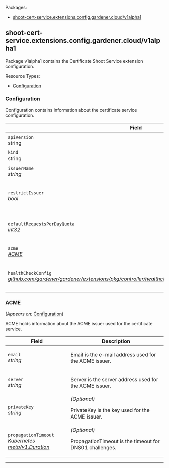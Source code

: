 <p>Packages:</p>
<ul>
<li>
<a href="#shoot-cert-service.extensions.config.gardener.cloud%2fv1alpha1">shoot-cert-service.extensions.config.gardener.cloud/v1alpha1</a>
</li>
</ul>
<h2 id="shoot-cert-service.extensions.config.gardener.cloud/v1alpha1">shoot-cert-service.extensions.config.gardener.cloud/v1alpha1</h2>
<p>
<p>Package v1alpha1 contains the Certificate Shoot Service extension configuration.</p>
</p>
Resource Types:
<ul><li>
<a href="#shoot-cert-service.extensions.config.gardener.cloud/v1alpha1.Configuration">Configuration</a>
</li></ul>
<h3 id="shoot-cert-service.extensions.config.gardener.cloud/v1alpha1.Configuration">Configuration
</h3>
<p>
<p>Configuration contains information about the certificate service configuration.</p>
</p>
<table>
<thead>
<tr>
<th>Field</th>
<th>Description</th>
</tr>
</thead>
<tbody>
<tr>
<td>
<code>apiVersion</code></br>
string</td>
<td>
<code>
shoot-cert-service.extensions.config.gardener.cloud/v1alpha1
</code>
</td>
</tr>
<tr>
<td>
<code>kind</code></br>
string
</td>
<td><code>Configuration</code></td>
</tr>
<tr>
<td>
<code>issuerName</code></br>
<em>
string
</em>
</td>
<td>
<p>IssuerName is the name of the issuer.</p>
</td>
</tr>
<tr>
<td>
<code>restrictIssuer</code></br>
<em>
bool
</em>
</td>
<td>
<em>(Optional)</em>
<p>RestrictIssuer restricts the ACME issuer to shoot related domains.</p>
</td>
</tr>
<tr>
<td>
<code>defaultRequestsPerDayQuota</code></br>
<em>
int32
</em>
</td>
<td>
<em>(Optional)</em>
<p>DefaultRequestsPerDayQuota restricts the certificate requests per issuer (can be overriden in issuer spec)</p>
</td>
</tr>
<tr>
<td>
<code>acme</code></br>
<em>
<a href="#shoot-cert-service.extensions.config.gardener.cloud/v1alpha1.ACME">
ACME
</a>
</em>
</td>
<td>
<p>ACME contains ACME related configuration.</p>
</td>
</tr>
<tr>
<td>
<code>healthCheckConfig</code></br>
<em>
<a href="https://github.com/gardener/gardener/extensions/pkg/controller/healthcheck/config">
github.com/gardener/gardener/extensions/pkg/controller/healthcheck/config/v1alpha1.HealthCheckConfig
</a>
</em>
</td>
<td>
<em>(Optional)</em>
<p>HealthCheckConfig is the config for the health check controller.</p>
</td>
</tr>
</tbody>
</table>
<h3 id="shoot-cert-service.extensions.config.gardener.cloud/v1alpha1.ACME">ACME
</h3>
<p>
(<em>Appears on:</em>
<a href="#shoot-cert-service.extensions.config.gardener.cloud/v1alpha1.Configuration">Configuration</a>)
</p>
<p>
<p>ACME holds information about the ACME issuer used for the certificate service.</p>
</p>
<table>
<thead>
<tr>
<th>Field</th>
<th>Description</th>
</tr>
</thead>
<tbody>
<tr>
<td>
<code>email</code></br>
<em>
string
</em>
</td>
<td>
<p>Email is the e-mail address used for the ACME issuer.</p>
</td>
</tr>
<tr>
<td>
<code>server</code></br>
<em>
string
</em>
</td>
<td>
<p>Server is the server address used for the ACME issuer.</p>
</td>
</tr>
<tr>
<td>
<code>privateKey</code></br>
<em>
string
</em>
</td>
<td>
<em>(Optional)</em>
<p>PrivateKey is the key used for the ACME issuer.</p>
</td>
</tr>
<tr>
<td>
<code>propagationTimeout</code></br>
<em>
<a href="https://kubernetes.io/docs/reference/generated/kubernetes-api/v1.15/#duration-v1-meta">
Kubernetes meta/v1.Duration
</a>
</em>
</td>
<td>
<em>(Optional)</em>
<p>PropagationTimeout is the timeout for DNS01 challenges.</p>
</td>
</tr>
</tbody>
</table>
<hr/>
